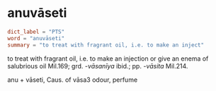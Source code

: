 # anuvāseti

``` toml
dict_label = "PTS"
word = "anuvāseti"
summary = "to treat with fragrant oil, i.e. to make an inject"
```

to treat with fragrant oil, i.e. to make an injection or give an enema of salubrious oil Mil.169; grd. *\-vāsanīya* ibid.; pp. *\-vāsita* Mil.214.

anu \+ vāseti, Caus. of vāsa3 odour, perfume


